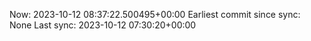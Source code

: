 Now: 2023-10-12 08:37:22.500495+00:00 Earliest commit since sync: None Last sync: 2023-10-12 07:30:20+00:00
